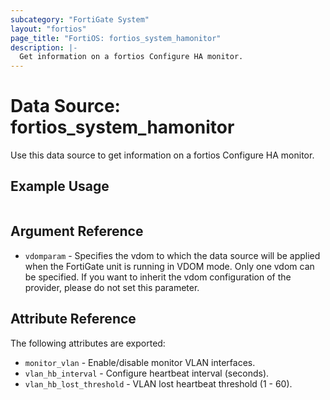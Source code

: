 ```yaml
---
subcategory: "FortiGate System"
layout: "fortios"
page_title: "FortiOS: fortios_system_hamonitor"
description: |-
  Get information on a fortios Configure HA monitor.
---
```


# Data Source: fortios_system_hamonitor
Use this data source to get information on a fortios Configure HA monitor.


## Example Usage

```hcl

```

## Argument Reference

* `vdomparam` - Specifies the vdom to which the data source will be applied when the FortiGate unit is running in VDOM mode. Only one vdom can be specified. If you want to inherit the vdom configuration of the provider, please do not set this parameter.

## Attribute Reference

The following attributes are exported:

* `monitor_vlan` - Enable/disable monitor VLAN interfaces.
* `vlan_hb_interval` - Configure heartbeat interval (seconds).
* `vlan_hb_lost_threshold` - VLAN lost heartbeat threshold (1 - 60).
